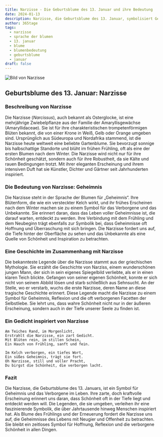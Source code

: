```yaml
---
title: Narzisse - Die Geburtsblume des 13. Januar und ihre Bedeutung
date: 2024-01-13
description: Narzisse, die Geburtsblume des 13. Januar, symbolisiert Geheimnis. Erfahre mehr über ihre Geschichte, Bedeutung und Symbolik in der Sprache der Blumen.
author: 365tage
tags:
  - narzisse
  - sprache der blumen
  - 13. januar
  - blume
  - blumenbedeutung
  - geburtsblume
  - januar
draft: false
---
```


![Bild von Narzisse](https://cdn.pixabay.com/photo/2021/04/06/19/20/daffodils-6157253_640.jpg#center)

## Geburtsblume des 13. Januar: Narzisse

### Beschreibung von Narzisse

Die Narzisse (_Narcissus_), auch bekannt als Osterglocke, ist eine mehrjährige Zwiebelpflanze aus der Familie der Amaryllisgewächse (Amaryllidaceae). Sie ist für ihre charakteristischen trompetenförmigen Blüten bekannt, die von einer Krone in Weiß, Gelb oder Orange umgeben sind. Ursprünglich aus Südeuropa und Nordafrika stammend, ist die Narzisse heute weltweit eine beliebte Gartenblume. Sie bevorzugt sonnige bis halbschattige Standorte und blüht im frühen Frühling, oft als eine der ersten Blumen nach dem Winter. Die Narzisse wird nicht nur für ihre Schönheit geschätzt, sondern auch für ihre Robustheit, da sie Kälte und rauen Bedingungen trotzt. Mit ihrer eleganten Erscheinung und ihrem intensiven Duft hat sie Künstler, Dichter und Gärtner seit Jahrhunderten inspiriert.

### Die Bedeutung von Narzisse: Geheimnis

Die Narzisse steht in der Sprache der Blumen für „Geheimnis“. Ihre Blütenform, die wie ein versteckter Kelch wirkt, und ihr frühes Erscheinen nach dem Winter machen sie zu einem Symbol für das Verborgene und das Unbekannte. Sie erinnert daran, dass das Leben voller Geheimnisse ist, die darauf warten, entdeckt zu werden. Ihre Verbindung mit dem Frühling und dem Neubeginn trägt ebenfalls zur Symbolik bei, dass Geheimnisse oft Hoffnung und Überraschung mit sich bringen. Die Narzisse fordert uns auf, die Tiefe hinter der Oberfläche zu sehen und das Unbekannte als eine Quelle von Schönheit und Inspiration zu betrachten.

### Eine Geschichte im Zusammenhang mit Narzisse

Die bekannteste Legende über die Narzisse stammt aus der griechischen Mythologie. Sie erzählt die Geschichte von Narziss, einem wunderschönen jungen Mann, der sich in sein eigenes Spiegelbild verliebte, als er in einen klaren Teich blickte. Gefangen von seiner eigenen Schönheit, konnte er sich nicht von seinem Abbild lösen und starb schließlich aus Sehnsucht. An der Stelle, wo er verstarb, wuchs die erste Narzisse, deren Name an diese tragische Geschichte erinnert. Diese Legende macht die Narzisse zu einem Symbol für Geheimnis, Reflexion und die oft verborgenen Facetten der Selbstliebe. Sie lehrt uns, dass wahre Schönheit nicht nur in der äußeren Erscheinung, sondern auch in der Tiefe unserer Seele zu finden ist.

### Ein Gedicht inspiriert von Narzisse

```
Am Teiches Rand, im Morgenlicht,  
Erstrahlt die Narzisse, ein zart Gedicht.  
Mit Blüten rein, im stillen Schein,  
Ein Hauch von Frühling, sanft und fein.  

Im Kelch verborgen, ein tiefes Wort,  
Ein süßes Geheimnis, trägt sie fort.  
Oh Narzisse, still und voller Pracht,  
Du birgst die Schönheit, die verborgen lacht.  
```

### Fazit

Die Narzisse, die Geburtsblume des 13. Januars, ist ein Symbol für Geheimnis und das Verborgene im Leben. Ihre zarte, doch kraftvolle Erscheinung erinnert uns daran, dass Schönheit oft in der Tiefe liegt und entdeckt werden will. Die Legenden, die sie umgeben, verleihen ihr eine faszinierende Symbolik, die über Jahrtausende hinweg Menschen inspiriert hat. Als Blume des Frühlings und der Erneuerung fordert die Narzisse uns auf, die Geheimnisse des Lebens mit Neugier und Offenheit zu betrachten. Sie bleibt ein zeitloses Symbol für Hoffnung, Reflexion und die verborgene Schönheit in allen Dingen.